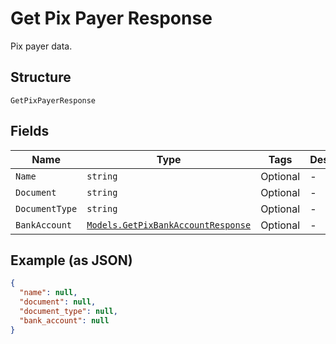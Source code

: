 
# Get Pix Payer Response

Pix payer data.

## Structure

`GetPixPayerResponse`

## Fields

| Name | Type | Tags | Description |
|  --- | --- | --- | --- |
| `Name` | `string` | Optional | - |
| `Document` | `string` | Optional | - |
| `DocumentType` | `string` | Optional | - |
| `BankAccount` | [`Models.GetPixBankAccountResponse`](../../doc/models/get-pix-bank-account-response.md) | Optional | - |

## Example (as JSON)

```json
{
  "name": null,
  "document": null,
  "document_type": null,
  "bank_account": null
}
```

